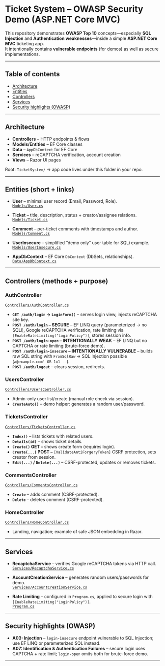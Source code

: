 # Ticket System – OWASP Security Demo (ASP.NET Core MVC)

This repository demonstrates **OWASP Top 10** concepts—especially **SQL Injection** and **Authentication weaknesses**—inside a simple **ASP.NET Core MVC** ticketing app.  
It intentionally contains **vulnerable endpoints** (for demos) as well as secure implementations.



---

## Table of contents

- [Architecture](#architecture)
- [Entities](#entities-short--links)
- [Controllers](#controllers-methods--purpose)
- [Services](#services)
- [Security highlights (OWASP)](#security-highlights-owasp)

---

## Architecture

- **Controllers** – HTTP endpoints & flows  
- **Models/Entities** – EF Core classes  
- **Data** – `AppDbContext` for EF Core  
- **Services** – reCAPTCHA verification, account creation  
- **Views** – Razor UI pages

Root: `TicketSystem/` → app code lives under this folder in your repo.

---

## Entities (short + links)

- **User** – minimal user record (Email, Password, Role).  
  [`Models/User.cs`](https://github.com/AhmetAkyil/TicketingSystem_/blob/main/TicketSystem/Models/User.cs)

- **Ticket** – title, description, status + creator/assignee relations.  
  [`Models/Ticket.cs`](https://github.com/AhmetAkyil/TicketingSystem_/blob/main/TicketSystem/Models/Ticket.cs)

- **Comment** – per-ticket comments with timestamps and author.  
  [`Models/Comment.cs`](https://github.com/AhmetAkyil/TicketingSystem_/blob/main/TicketSystem/Models/Comment.cs)

- **UserInsecure** – simplified “demo only” user table for SQLi example.  
  [`Models/UserInsecure.cs`](https://github.com/AhmetAkyil/TicketingSystem_/blob/main/TicketSystem/Models/UserInsecure.cs)

- **AppDbContext** – EF Core `DbContext` (DbSets, relationships).  
  [`Data/AppDbContext.cs`](https://github.com/AhmetAkyil/TicketingSystem_/blob/main/TicketSystem/Data/AppDbContext.cs)

---

## Controllers (methods + purpose)

### AuthController
[`Controllers/AuthController.cs`](https://github.com/AhmetAkyil/TicketingSystem_/blob/main/TicketSystem/Controllers/AuthController.cs)

- **`GET /auth/login` → `LoginForm()`** – serves login view, injects reCAPTCHA site key.
- **`POST /auth/login` – SECURE** – EF LINQ query (parameterized → no SQLi), Google reCAPTCHA verification, rate limiting via `[EnableRateLimiting("LoginPolicy")]`, stores session info.
- **`POST /auth/login-open` – INTENTIONALLY WEAK** – EF LINQ but no CAPTCHA or rate limiting (brute-force demo).
- **`POST /auth/login-insecure` – INTENTIONALLY VULNERABLE** – builds raw SQL string with `FromSqlRaw` → SQL Injection possible (`a@example.com' OR 1=1 --`).
- **`POST /auth/logout`** – clears session, redirects.

### UsersController
[`Controllers/UsersController.cs`](https://github.com/AhmetAkyil/TicketingSystem_/blob/main/TicketSystem/Controllers/UsersController.cs)

- Admin-only user list/create (manual role check via session).
- **`CreateAuto()`** – demo helper: generates a random user/password.

### TicketsController
[`Controllers/TicketsController.cs`](https://github.com/AhmetAkyil/TicketingSystem_/blob/main/TicketSystem/Controllers/TicketsController.cs)

- **`Index()`** – lists tickets with related users.
- **`Details(id)`** – shows ticket details.
- **`Create()` GET –** shows create form (requires login).
- **`Create(...)` POST –** `[ValidateAntiForgeryToken]` CSRF protection, sets creator from session.
- **`Edit(...)` / `Delete(...)` –** CSRF-protected, updates or removes tickets.

### CommentsController
[`Controllers/CommentsController.cs`](https://github.com/AhmetAkyil/TicketingSystem_/blob/main/TicketSystem/Controllers/CommentsController.cs)

- **`Create`** – adds comment (CSRF-protected).
- **`Delete`** – deletes comment (CSRF-protected).

### HomeController
[`Controllers/HomeController.cs`](https://github.com/AhmetAkyil/TicketingSystem_/blob/main/TicketSystem/Controllers/HomeController.cs)

- Landing, navigation; example of safe JSON embedding in Razor.

---

## Services

- **RecaptchaService** – verifies Google reCAPTCHA tokens via HTTP call.  
  [`Services/RecaptchaService.cs`](https://github.com/AhmetAkyil/TicketingSystem_/blob/main/TicketSystem/Services/RecaptchaService.cs)

- **AccountCreationService** – generates random users/passwords for demo.  
  [`Services/AccountCreationService.cs`](https://github.com/AhmetAkyil/TicketingSystem_/blob/main/TicketSystem/Services/AccountCreationService.cs)

- **Rate Limiting** – configured in `Program.cs`, applied to secure login with `[EnableRateLimiting("LoginPolicy")]`.  
  [`Program.cs`](https://github.com/AhmetAkyil/TicketingSystem_/blob/main/TicketSystem/Program.cs)

---

## Security highlights (OWASP)

- **A03: Injection** – `login-insecure` endpoint vulnerable to SQL Injection; use EF LINQ or parameterized SQL instead.
- **A07: Identification & Authentication Failures** – secure login uses CAPTCHA + rate limit; `login-open` omits both for brute-force demo.

---


